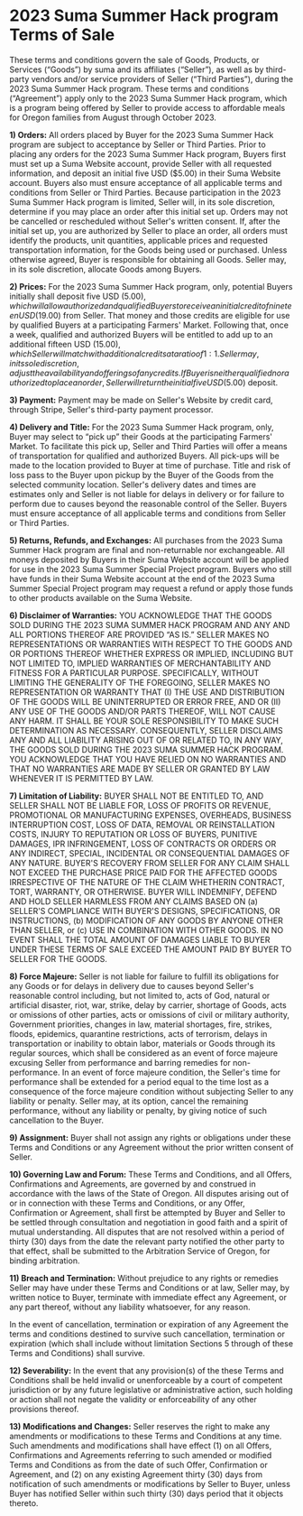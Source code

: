 # 2023 Suma Summer Hack program Terms of Sale

These terms and conditions govern the sale of Goods, Products, or Services (“Goods”) by suma and its affiliates (“Seller”), as well as by third-party vendors and/or service providers of Seller (“Third Parties”), during the 2023 Suma Summer Hack program. These terms and conditions (“Agreement”) apply only to the 2023 Suma Summer Hack program, which is a program being offered by Seller to provide access to affordable meals for Oregon families from August through October 2023.

**1) Orders:** All orders placed by Buyer for the 2023 Suma Summer Hack program are subject to acceptance by Seller or Third Parties. Prior to placing any orders for the 2023 Suma Summer Hack program, Buyers first must set up a Suma Website account, provide Seller with all requested information, and deposit an initial five USD ($5.00) in their Suma Website account. Buyers also must ensure acceptance of all applicable terms and conditions from Seller or Third Parties. Because participation in the 2023 Suma Summer Hack program is limited, Seller will, in its sole discretion, determine if you may place an order after this initial set up. Orders may not be cancelled or rescheduled without Seller's written consent. If, after the initial set up, you are authorized by Seller to place an order, all orders must identify the products, unit quantities, applicable prices and requested transportation information, for the Goods being used or purchased. Unless otherwise agreed, Buyer is responsible for obtaining all Goods. Seller may, in its sole discretion, allocate Goods among Buyers.

**2) Prices:** For the 2023 Suma Summer Hack program, only, potential Buyers initially shall deposit five USD ($5.00), which will allow authorized and qualified Buyers to receive an initial credit of nineteen USD ($19.00) from Seller. That money and those credits are eligible for use by qualified Buyers at a participating Farmers' Market. Following that, once a week, qualified and authorized Buyers will be entitled to add up to an additional fifteen USD ($15.00), which Seller will match with additional credits at a ratio of 1:1. Seller may, in its sole discretion, adjust the availability and offerings of any credits. If Buyer is neither qualified nor authorized to place an order, Seller will return the initial five USD ($5.00) deposit.

**3) Payment:** Payment may be made on Seller's Website by credit card, through Stripe, Seller's third-party payment processor.

**4) Delivery and Title:** For the 2023 Suma Summer Hack program, only, Buyer may select to “pick up” their Goods at the participating Farmers' Market. To facilitate this pick up, Seller and Third Parties will offer a means of transportation for qualified and authorized Buyers. All pick-ups will be made to the location provided to Buyer at time of purchase. Title and risk of loss pass to the Buyer upon pickup by the Buyer of the Goods from the selected community location. Seller's delivery dates and times are estimates only and Seller is not liable for delays in delivery or for failure to perform due to causes beyond the reasonable control of the Seller. Buyers must ensure acceptance of all applicable terms and conditions from Seller or Third Parties.

**5) Returns, Refunds, and Exchanges:** All purchases from the 2023 Suma Summer Hack program are final and non-returnable nor exchangeable. All moneys deposited by Buyers in their Suma Website account will be applied for use in the 2023 Suma Summer Special Project program. Buyers who still have funds in their Suma Website account at the end of the 2023 Suma Summer Special Project program may request a refund or apply those funds to other products available on the Suma Website.

**6) Disclaimer of Warranties:** YOU ACKNOWLEDGE THAT THE GOODS SOLD DURING THE 2023 SUMA SUMMER HACK PROGRAM AND ANY AND ALL PORTIONS THEREOF ARE PROVIDED “AS IS.”  SELLER MAKES NO REPRESENTATIONS OR WARRANTIES WITH RESPECT TO THE GOODS AND OR PORTIONS THEREOF WHETHER EXPRESS OR IMPLIED, INCLUDING BUT NOT LIMITED TO, IMPLIED WARRANTIES OF MERCHANTABILITY AND FITNESS FOR A PARTICULAR PURPOSE. SPECIFICALLY, WITHOUT LIMITING THE GENERALITY OF THE FOREGOING, SELLER MAKES NO REPRESENTATION OR WARRANTY THAT (I) THE USE AND DISTRIBUTION OF THE GOODS WILL BE UNINTERRUPTED OR ERROR FREE, AND OR (II) ANY USE OF THE GOODS AND/OR PARTS THEREOF, WILL NOT CAUSE ANY HARM. IT SHALL BE YOUR SOLE RESPONSIBILITY TO MAKE SUCH DETERMINATION AS NECESSARY. CONSEQUENTLY, SELLER DISCLAIMS ANY AND ALL LIABILITY ARISING OUT OF OR RELATED TO, IN ANY WAY, THE GOODS SOLD DURING THE 2023 SUMA SUMMER HACK PROGRAM. YOU ACKNOWLEDGE THAT YOU HAVE RELIED ON NO WARRANTIES AND THAT NO WARRANTIES ARE MADE BY SELLER OR GRANTED BY LAW WHENEVER IT IS PERMITTED BY LAW.

**7) Limitation of Liability:** BUYER SHALL NOT BE ENTITLED TO, AND SELLER SHALL NOT BE LIABLE FOR, LOSS OF PROFITS OR REVENUE, PROMOTIONAL OR MANUFACTURING EXPENSES, OVERHEADS, BUSINESS INTERRUPTION COST, LOSS OF DATA, REMOVAL OR REINSTALLATION COSTS, INJURY TO REPUTATION OR LOSS OF BUYERS, PUNITIVE DAMAGES, IPR INFRINGEMENT, LOSS OF CONTRACTS OR ORDERS OR ANY INDIRECT, SPECIAL, INCIDENTAL OR CONSEQUENTIAL DAMAGES OF ANY NATURE. BUYER'S RECOVERY FROM SELLER FOR ANY CLAIM SHALL NOT EXCEED THE PURCHASE PRICE PAID FOR THE AFFECTED GOODS IRRESPECTIVE OF THE NATURE OF THE CLAIM WHETHERIN CONTRACT, TORT, WARRANTY, OR OTHERWISE. BUYER WILL INDEMNIFY, DEFEND AND HOLD SELLER HARMLESS FROM ANY CLAIMS BASED ON (a) SELLER'S COMPLIANCE WITH BUYER'S DESIGNS, SPECIFICATIONS, OR INSTRUCTIONS, (b) MODIFICATION OF ANY GOODS BY ANYONE OTHER THAN SELLER, or (c) USE IN COMBINATION WITH OTHER GOODS. IN NO EVENT SHALL THE TOTAL AMOUNT OF DAMAGES LIABLE TO BUYER UNDER THESE TERMS OF SALE EXCEED THE AMOUNT PAID BY BUYER TO SELLER FOR THE GOODS.

**8) Force Majeure:** Seller is not liable for failure to fulfill its obligations for any Goods or for delays in delivery due to causes beyond Seller's reasonable control including, but not limited to, acts of God, natural or artificial disaster, riot, war, strike, delay by carrier, shortage of Goods, acts or omissions of other parties, acts or omissions of civil or military authority, Government priorities, changes in law, material shortages, fire, strikes, floods, epidemics, quarantine restrictions, acts of terrorism, delays in transportation or inability to obtain labor, materials or Goods through its regular sources, which shall be considered as an event of force majeure excusing Seller from performance and barring remedies for non-performance. In an event of force majeure condition, the Seller's time for performance shall be extended for a period equal to the time lost as a consequence of the force majeure condition without subjecting Seller to any liability or penalty. Seller may, at its option, cancel the remaining performance, without any liability or penalty, by giving notice of such cancellation to the Buyer.

**9) Assignment:** Buyer shall not assign any rights or obligations under these Terms and Conditions or any Agreement without the prior written consent of Seller.

**10) Governing Law and Forum:** These Terms and Conditions, and all Offers, Confirmations and Agreements, are governed by and construed in accordance with the laws of the State of Oregon. All disputes arising out of or in connection with these Terms and Conditions, or any Offer, Confirmation or Agreement, shall first be attempted by Buyer and Seller to be settled through consultation and negotiation in good faith and a spirit of mutual understanding. All disputes that are not resolved within a period of thirty (30) days from the date the relevant party notified the other party to that effect, shall be submitted to the Arbitration Service of Oregon, for binding arbitration.

**11) Breach and Termination:** Without prejudice to any rights or remedies Seller may have under these Terms and Conditions or at law, Seller may, by written notice to Buyer, terminate with immediate effect any Agreement, or any part thereof, without any liability whatsoever, for any reason.

In the event of cancellation, termination or expiration of any Agreement the terms and conditions destined to survive such cancellation, termination or expiration (which shall include without limitation Sections 5 through  of these Terms and Conditions) shall survive.

**12) Severability:** In the event that any provision(s) of the these Terms and Conditions shall be held invalid or unenforceable by a court of competent jurisdiction or by any future legislative or administrative action, such holding or action shall not negate the validity or enforceability of any other provisions thereof.

**13) Modifications and Changes:** Seller reserves the right to make any amendments or modifications to these Terms and Conditions at any time. Such amendments and modifications shall have effect (1) on all Offers, Confirmations and Agreements referring to such amended or modified Terms and Conditions as from the date of such Offer, Confirmation or Agreement, and (2) on any existing Agreement thirty (30) days from notification of such amendments or modifications by Seller to Buyer, unless Buyer has notified Seller within such thirty (30) days period that it objects thereto.

